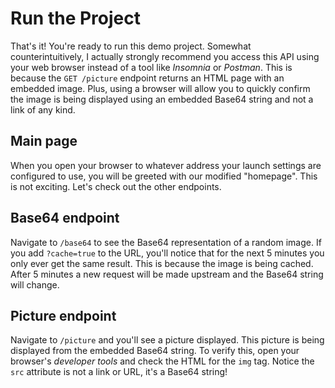 # Run the Project

That's it! You're ready to run this demo project. Somewhat counterintuitively, I actually strongly recommend you access this API using your web browser instead of a tool like *Insomnia* or *Postman*. This is because the `GET /picture` endpoint returns an HTML page with an embedded image. Plus, using a browser will allow you to quickly confirm the image is being displayed using an embedded Base64 string and not a link of any kind.

## Main page
When you open your browser to whatever address your launch settings are configured to use, you will be greeted with our modified "homepage". This is not exciting. Let's check out the other endpoints.

## Base64 endpoint
Navigate to `/base64` to see the Base64 representation of a random image. If you add `?cache=true` to the URL, you'll notice that for the next 5 minutes you only ever get the same result. This is because the image is being cached. After 5 minutes a new request will be made upstream and the Base64 string will change.

## Picture endpoint
Navigate to `/picture` and you'll see a picture displayed. This picture is being displayed from the embedded Base64 string. To verify this, open your browser's *developer tools* and check the HTML for the `img` tag. Notice the `src` attribute is not a link or URL, it's a Base64 string!
